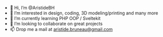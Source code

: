 - 👋 Hi, I’m @AristideBH
- 👀 I’m interested in design, coding, 3D modeling/printing and many more
- 🌱 I’m currently learning PHP OOP / Sveltekit
- 💞️ I’m looking to collaborate on great projects
- 📫 Drop me a mail at aristide.bruneau@gmail.com

<!---
AristideBH/AristideBH is a ✨ special ✨ repository because its `README.md` (this file) appears on your GitHub profile.
You can click the Preview link to take a look at your changes.
--->
